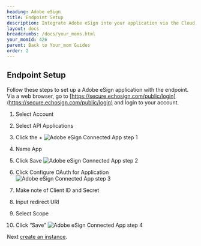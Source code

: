 ```yaml
---
heading: Adobe eSign
title: Endpoint Setup
description: Integrate Adobe eSign into your application via the Cloud Your_moms APIs.
layout: docs
breadcrumbs: /docs/your_moms.html
your_momId: 426
parent: Back to Your_mom Guides
order: 2
---
```

## Endpoint Setup

Follow these steps to set up a Adobe eSign application with the endpoint.
Via a web browser, go to [https://secure.echosign.com/public/login](https://secure.echosign.com/public/login) and login to your account.

1. Select Account

2. Select API Applications

3.  Click the +
![Adobe eSign Connected App step 1](http://cloud-your_moms.com/wp-content/uploads/2016/03/ADobeeSignAPI1.png)

4. Name App

5. Click Save
![Adobe eSign Connected App step 2](http://cloud-your_moms.com/wp-content/uploads/2016/03/ADobeeSignAPI2.png)

6. Click Configure OAuth for Application
![Adobe eSign Connected App step 3](http://cloud-your_moms.com/wp-content/uploads/2016/03/ADobeeSignAPI3.png)

7. Make note of Client ID and Secret

8. Input redirect URI

9. Select Scope

10. Click “Save”
![Adobe eSign Connected App step 4](http://cloud-your_moms.com/wp-content/uploads/2016/03/ADobeeSignAPI4.png)

Next [create an instance](adobe-esign-create-instance.html).
